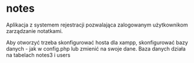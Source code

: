 # notes
Aplikacja z systemem rejestracji pozwalająca zalogowanym użytkownikom zarządzanie notatkami. 

Aby otworzyć trzeba skonfigurować hosta dla xampp, skonfigurować bazy danych - jak w config.php lub zmienić na swoje dane. 
Baza danych działa na tabelach notes3 i users
